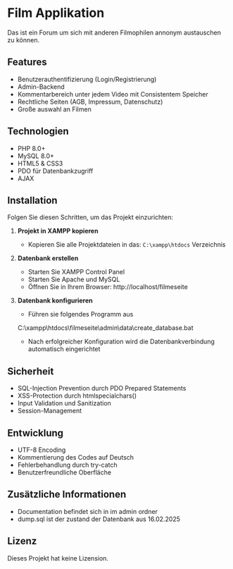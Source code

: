 # Film Applikation

Das ist ein Forum um sich mit anderen Filmophilen annonym austauschen zu können.

## Features

- Benutzerauthentifizierung (Login/Registrierung)
- Admin-Backend
- Kommentarbereich unter jedem Video mit Consistentem Speicher
- Rechtliche Seiten (AGB, Impressum, Datenschutz)
- Große auswahl an Filmen

## Technologien

- PHP 8.0+
- MySQL 8.0+
- HTML5 & CSS3
- PDO für Datenbankzugriff
- AJAX 

## Installation

Folgen Sie diesen Schritten, um das Projekt einzurichten:


1. **Projekt in XAMPP kopieren**
   - Kopieren Sie alle Projektdateien in das: `C:\xampp\htdocs` Verzeichnis

2. **Datenbank erstellen**
   - Starten Sie XAMPP Control Panel
   - Starten Sie Apache und MySQL
   - Öffnen Sie in Ihrem Browser:
     http://localhost/filmeseite

3. **Datenbank konfigurieren**
   - Führen sie folgendes Programm aus

   C:\xampp\htdocs\filmeseite\admin\data\create_database.bat

   - Nach erfolgreicher Konfiguration wird die Datenbankverbindung automatisch eingerichtet


## Sicherheit

- SQL-Injection Prevention durch PDO Prepared Statements
- XSS-Protection durch htmlspecialchars()
- Input Validation und Sanitization
- Session-Management

## Entwicklung

- UTF-8 Encoding
- Kommentierung des Codes auf Deutsch
- Fehlerbehandlung durch try-catch
- Benutzerfreundliche Oberfläche

## Zusätzliche Informationen

- Documentation befindet sich in im admin ordner
- dump.sql ist der zustand der Datenbank aus 16.02.2025

## Lizenz

Dieses Projekt hat keine Lizension.
